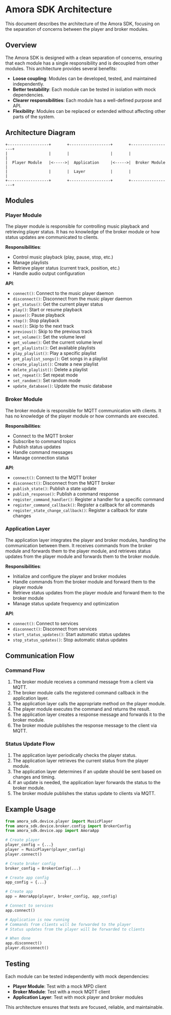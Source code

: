 # Amora SDK Architecture

This document describes the architecture of the Amora SDK, focusing on the separation of concerns between the player and broker modules.

## Overview

The Amora SDK is designed with a clean separation of concerns, ensuring that each module has a single responsibility and is decoupled from other modules. This architecture provides several benefits:

- **Loose coupling**: Modules can be developed, tested, and maintained independently.
- **Better testability**: Each module can be tested in isolation with mock dependencies.
- **Clearer responsibilities**: Each module has a well-defined purpose and API.
- **Flexibility**: Modules can be replaced or extended without affecting other parts of the system.

## Architecture Diagram

```
+------------------+       +------------------+       +------------------+
|                  |       |                  |       |                  |
|  Player Module   |<----->|  Application     |<----->|  Broker Module   |
|                  |       |  Layer           |       |                  |
+------------------+       +------------------+       +------------------+
```

## Modules

### Player Module

The player module is responsible for controlling music playback and retrieving player status. It has no knowledge of the broker module or how status updates are communicated to clients.

**Responsibilities**:
- Control music playback (play, pause, stop, etc.)
- Manage playlists
- Retrieve player status (current track, position, etc.)
- Handle audio output configuration

**API**:
- `connect()`: Connect to the music player daemon
- `disconnect()`: Disconnect from the music player daemon
- `get_status()`: Get the current player status
- `play()`: Start or resume playback
- `pause()`: Pause playback
- `stop()`: Stop playback
- `next()`: Skip to the next track
- `previous()`: Skip to the previous track
- `set_volume()`: Set the volume level
- `get_volume()`: Get the current volume level
- `get_playlists()`: Get available playlists
- `play_playlist()`: Play a specific playlist
- `get_playlist_songs()`: Get songs in a playlist
- `create_playlist()`: Create a new playlist
- `delete_playlist()`: Delete a playlist
- `set_repeat()`: Set repeat mode
- `set_random()`: Set random mode
- `update_database()`: Update the music database

### Broker Module

The broker module is responsible for MQTT communication with clients. It has no knowledge of the player module or how commands are executed.

**Responsibilities**:
- Connect to the MQTT broker
- Subscribe to command topics
- Publish status updates
- Handle command messages
- Manage connection status

**API**:
- `connect()`: Connect to the MQTT broker
- `disconnect()`: Disconnect from the MQTT broker
- `publish_state()`: Publish a state update
- `publish_response()`: Publish a command response
- `register_command_handler()`: Register a handler for a specific command
- `register_command_callback()`: Register a callback for all commands
- `register_state_change_callback()`: Register a callback for state changes

### Application Layer

The application layer integrates the player and broker modules, handling the communication between them. It receives commands from the broker module and forwards them to the player module, and retrieves status updates from the player module and forwards them to the broker module.

**Responsibilities**:
- Initialize and configure the player and broker modules
- Handle commands from the broker module and forward them to the player module
- Retrieve status updates from the player module and forward them to the broker module
- Manage status update frequency and optimization

**API**:
- `connect()`: Connect to services
- `disconnect()`: Disconnect from services
- `start_status_updates()`: Start automatic status updates
- `stop_status_updates()`: Stop automatic status updates

## Communication Flow

### Command Flow

1. The broker module receives a command message from a client via MQTT.
2. The broker module calls the registered command callback in the application layer.
3. The application layer calls the appropriate method on the player module.
4. The player module executes the command and returns the result.
5. The application layer creates a response message and forwards it to the broker module.
6. The broker module publishes the response message to the client via MQTT.

### Status Update Flow

1. The application layer periodically checks the player status.
2. The application layer retrieves the current status from the player module.
3. The application layer determines if an update should be sent based on changes and timing.
4. If an update is needed, the application layer forwards the status to the broker module.
5. The broker module publishes the status update to clients via MQTT.

## Example Usage

```python
from amora_sdk.device.player import MusicPlayer
from amora_sdk.device.broker.config import BrokerConfig
from amora_sdk.device.app import AmoraApp

# Create player
player_config = {...}
player = MusicPlayer(player_config)
player.connect()

# Create broker config
broker_config = BrokerConfig(...)

# Create app config
app_config = {...}

# Create app
app = AmoraApp(player, broker_config, app_config)

# Connect to services
app.connect()

# Application is now running
# Commands from clients will be forwarded to the player
# Status updates from the player will be forwarded to clients

# When done
app.disconnect()
player.disconnect()
```

## Testing

Each module can be tested independently with mock dependencies:

- **Player Module**: Test with a mock MPD client
- **Broker Module**: Test with a mock MQTT client
- **Application Layer**: Test with mock player and broker modules

This architecture ensures that tests are focused, reliable, and maintainable.
